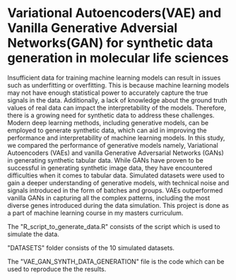 # Variational Autoencoders(VAE) and Vanilla Generative Adversial Networks(GAN) for synthetic data generation in molecular life sciences 

Insufficient data for training machine learning models can result in issues such as underfitting or overfitting. This is because machine learning models may not have enough statistical power to accurately capture the true signals in the data. Additionally, a lack of knowledge about the ground truth values of real data can impact the interpretability of the models. Therefore, there is a growing need for synthetic data to address these challenges. Modern deep learning methods, including generative models, can be employed to generate synthetic data, which can aid in improving the performance and interpretability of machine learning models. In this study, we compared the performance of generative models namely, Variational Autoencoders (VAEs) and vanilla Generative Adversarial Networks (GANs) in generating synthetic tabular data. While GANs have proven to be successful in generating synthetic image data, they have encountered difficulties when it comes to tabular data. Simulated datasets were used to gain a deeper understanding of generative models, with technical noise and signals introduced in the form of batches and groups. VAEs outperformed vanilla GANs in capturing all the complex patterns, including the most diverse genes introduced during the data simulation. This project is done as a part of machine learning course in my masters curriculum.

The "R_script_to_generate_data.R" consists of the script which is used to simulate the data.

"DATASETS" folder consists of the 10 simulated datasets.

The "VAE_GAN_SYNTH_DATA_GENERATION" file is the code which can be used to reproduce the the results. 

